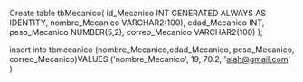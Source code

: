 Create table tbMecanico(
id_Mecanico INT GENERATED ALWAYS AS IDENTITY,
nombre_Mecanico VARCHAR2(100),
edad_Mecanico INT,
peso_Mecanico NUMBER(5,2),
correo_Mecanico VARCHAR2(100)
);

insert into tbmecanico (nombre_Mecanico,edad_Mecanico, peso_Mecanico, correo_Mecanico)VALUES ('nombre_Mecanico', 19, 70.2, 'alah@gmail.com' )
